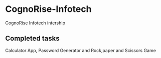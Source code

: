 # CognoRise-Infotech
CognoRise Infotech intership

## Completed tasks
Calculator App, Password Generator and Rock,paper and Scissors Game
